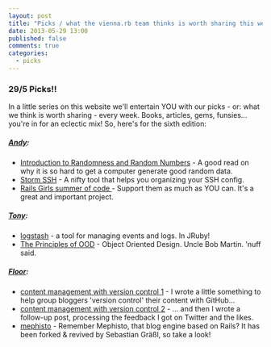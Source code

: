 ```yaml
---
layout: post
title: "Picks / what the vienna.rb team thinks is worth sharing this week"
date: 2013-05-29 13:00
published: false
comments: true
categories:
  - picks
---
```


### 29/5 Picks!!

In a little series on this website we'll entertain YOU with our picks - or: what we think is worth sharing - every week.
Books, articles, gems, funsies... you're in for an eclectic mix! So, here's for the sixth edition:

##### [Andy][1]:
  - [Introduction to Randomness and Random Numbers][2] - A good read on why it is so hard to get a computer generate good random data.
  - [Storm SSH][3] - A nifty tool that helps you organizing your SSH config.
  - [Rails Girls summer of code ][4] - Support them as much as YOU can. It's a great and important project.

##### [Tony][5]:
  - [logstash][6] - a tool for managing events and logs. In JRuby!
  - [The Principles of OOD][7] - Object Oriented Design. Uncle Bob Martin. 'nuff said.


##### [Floor][9]:
  - [content management with version control 1][10] - I wrote a little something to help group bloggers 'version control' their content with GitHub...
  - [content management with version control 2][11] - ... and then I wrote a follow-up post, processing the feedback I got on Twitter and the likes.
  - [mephisto][12] - Remember Mephisto, that blog engine based on Rails? It has been forked & revived by Sebastian Gräßl, so take a look!


[1]: http://www.twitter.com/pxlpnk
[2]: http://www.random.org/randomness/
[3]: https://github.com/emre/storm
[4]: http://railsgirlssummerofcode.org/campaign/
[5]: http://www.twitter.com/tony_xpro
[6]: http://logstash.net/
[7]: http://butunclebob.com/ArticleS.UncleBob.PrinciplesOfOod
[9]: http://www.twitter.com/floordrees
[10]: http://floordrees.tumblr.com/post/51063126651/using-github-for-your-news-platform-or-group-blog
[11]: http://floordrees.tumblr.com/post/51385017205/using-version-control-system-for-content-management-2
[12]: https://github.com/bastilian/mephisto
